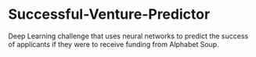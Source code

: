 # Successful-Venture-Predictor
Deep Learning challenge that uses neural networks to predict the success of applicants if they were to receive funding from Alphabet Soup.
